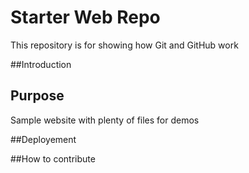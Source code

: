 # Starter Web Repo

This repository is for showing how Git and GitHub work

##Introduction

## Purpose

Sample website with plenty of files for demos

##Deployement

##How to contribute
